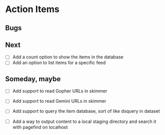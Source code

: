 
# Action Items

## Bugs

## Next

- [ ] Add a count option to show the items in the database
- [ ] Add an option to list items for a specific feed

## Someday, maybe

- [ ] Add support to read Gopher URLs in skimmer
- [ ] Add support to read Gemini URLs in skimmer
- [ ] Add support to query the item database, sort of like dsquery in dataset
- [ ] Add a way to output content to a local staging directory and search it with pagefind on localhost

